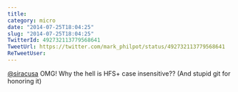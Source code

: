 ```yaml
---
title: 
category: micro
date: "2014-07-25T18:04:25"
slug: "2014-07-25T18:04:25"
TwitterId: 492732113779568641
TweetUrl: https://twitter.com/mark_philpot/status/492732113779568641
ReTweetUser: 
---
```


[@siracusa](https://twitter.com/siracusa) OMG! Why the hell is HFS+ case insensitive?? (And stupid git for honoring it)